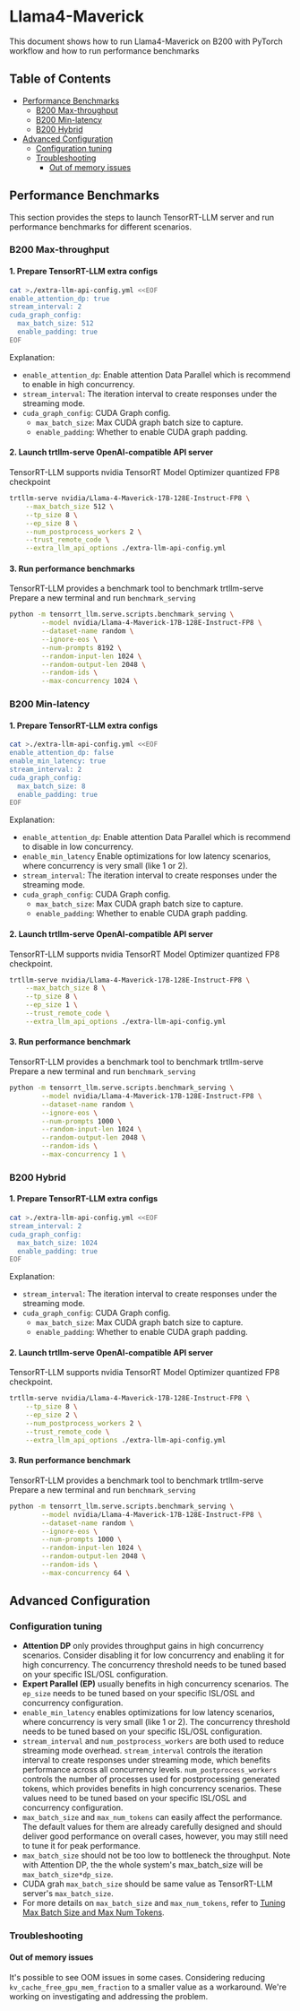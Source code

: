 # Llama4-Maverick

This document shows how to run Llama4-Maverick on B200 with PyTorch workflow and how to run performance benchmarks


## Table of Contents

- [Performance Benchmarks](#performance-benchmarks)
  - [B200 Max-throughput](#b200-max-throughput)
  - [B200 Min-latency](#b200-min-latency)
  - [B200 Hybrid](#b200-hybrid)
- [Advanced Configuration](#advanced-configuration)
  - [Configuration tuning](#configuration-tuning)
  - [Troubleshooting](#troubleshooting)
    - [Out of memory issues](#out-of-memory-issues)


## Performance Benchmarks

This section provides the steps to launch TensorRT-LLM server and run performance benchmarks for different scenarios.


### B200 Max-throughput


#### 1. Prepare TensorRT-LLM extra configs
```bash
cat >./extra-llm-api-config.yml <<EOF
enable_attention_dp: true
stream_interval: 2
cuda_graph_config:
  max_batch_size: 512
  enable_padding: true
EOF
```
Explanation:
- `enable_attention_dp`: Enable attention Data Parallel which is recommend to enable in high concurrency.
- `stream_interval`: The iteration interval to create responses under the streaming mode.
- `cuda_graph_config`: CUDA Graph config.
  - `max_batch_size`: Max CUDA graph batch size to capture.
  - `enable_padding`: Whether to enable CUDA graph padding.


#### 2. Launch trtllm-serve OpenAI-compatible API server
TensorRT-LLM supports nvidia TensorRT Model Optimizer quantized FP8 checkpoint
``` bash
trtllm-serve nvidia/Llama-4-Maverick-17B-128E-Instruct-FP8 \
    --max_batch_size 512 \
    --tp_size 8 \
    --ep_size 8 \
    --num_postprocess_workers 2 \
    --trust_remote_code \
    --extra_llm_api_options ./extra-llm-api-config.yml
```


#### 3. Run performance benchmarks
TensorRT-LLM provides a benchmark tool to benchmark trtllm-serve
Prepare a new terminal and run `benchmark_serving`
```bash
python -m tensorrt_llm.serve.scripts.benchmark_serving \
        --model nvidia/Llama-4-Maverick-17B-128E-Instruct-FP8 \
        --dataset-name random \
        --ignore-eos \
        --num-prompts 8192 \
        --random-input-len 1024 \
        --random-output-len 2048 \
        --random-ids \
        --max-concurrency 1024 \
```


### B200 Min-latency


#### 1. Prepare TensorRT-LLM extra configs
```bash
cat >./extra-llm-api-config.yml <<EOF
enable_attention_dp: false
enable_min_latency: true
stream_interval: 2
cuda_graph_config:
  max_batch_size: 8
  enable_padding: true
EOF
```
Explanation:
- `enable_attention_dp`: Enable attention Data Parallel which is recommend to disable in low concurrency.
- `enable_min_latency` Enable optimizations for low latency scenarios, where concurrency is very small (like 1 or 2).
- `stream_interval`: The iteration interval to create responses under the streaming mode.
- `cuda_graph_config`: CUDA Graph config.
  - `max_batch_size`: Max CUDA graph batch size to capture.
  - `enable_padding`: Whether to enable CUDA graph padding.


#### 2. Launch trtllm-serve OpenAI-compatible API server
TensorRT-LLM supports nvidia TensorRT Model Optimizer quantized FP8 checkpoint.
``` bash
trtllm-serve nvidia/Llama-4-Maverick-17B-128E-Instruct-FP8 \
    --max_batch_size 8 \
    --tp_size 8 \
    --ep_size 1 \
    --trust_remote_code \
    --extra_llm_api_options ./extra-llm-api-config.yml
```


#### 3. Run performance benchmark
TensorRT-LLM provides a benchmark tool to benchmark trtllm-serve
Prepare a new terminal and run `benchmark_serving`
```bash
python -m tensorrt_llm.serve.scripts.benchmark_serving \
        --model nvidia/Llama-4-Maverick-17B-128E-Instruct-FP8 \
        --dataset-name random \
        --ignore-eos \
        --num-prompts 1000 \
        --random-input-len 1024 \
        --random-output-len 2048 \
        --random-ids \
        --max-concurrency 1 \
```

### B200 Hybrid


#### 1. Prepare TensorRT-LLM extra configs
```bash
cat >./extra-llm-api-config.yml <<EOF
stream_interval: 2
cuda_graph_config:
  max_batch_size: 1024
  enable_padding: true
EOF
```
Explanation:
- `stream_interval`: The iteration interval to create responses under the streaming mode.
- `cuda_graph_config`: CUDA Graph config.
  - `max_batch_size`: Max CUDA graph batch size to capture.
  - `enable_padding`: Whether to enable CUDA graph padding.


#### 2. Launch trtllm-serve OpenAI-compatible API server
TensorRT-LLM supports nvidia TensorRT Model Optimizer quantized FP8 checkpoint.
``` bash
trtllm-serve nvidia/Llama-4-Maverick-17B-128E-Instruct-FP8 \
    --tp_size 8 \
    --ep_size 2 \
    --num_postprocess_workers 2 \
    --trust_remote_code \
    --extra_llm_api_options ./extra-llm-api-config.yml
```


#### 3. Run performance benchmark
TensorRT-LLM provides a benchmark tool to benchmark trtllm-serve
Prepare a new terminal and run `benchmark_serving`
```bash
python -m tensorrt_llm.serve.scripts.benchmark_serving \
        --model nvidia/Llama-4-Maverick-17B-128E-Instruct-FP8 \
        --dataset-name random \
        --ignore-eos \
        --num-prompts 1000 \
        --random-input-len 1024 \
        --random-output-len 2048 \
        --random-ids \
        --max-concurrency 64 \
```

## Advanced Configuration

### Configuration tuning

- **Attention DP** only provides throughput gains in high concurrency scenarios. Consider disabling it for low concurrency and enabling it for high concurrency. The concurrency threshold needs to be tuned based on your specific ISL/OSL configuration.
- **Expert Parallel (EP)** usually benefits in high concurrency scenarios. The `ep_size` needs to be tuned based on your specific ISL/OSL and concurrency configuration.
- `enable_min_latency` enables optimizations for low latency scenarios, where concurrency is very small (like 1 or 2). The concurrency threshold needs to be tuned based on your specific ISL/OSL configuration.
- `stream_interval` and `num_postprocess_workers` are both used to reduce streaming mode overhead. `stream_interval` controls the iteration interval to create responses under streaming mode, which benefits performance across all concurrency levels. `num_postprocess_workers` controls the number of processes used for postprocessing generated tokens, which provides benefits in high concurrency scenarios. These values need to be tuned based on your specific ISL/OSL and concurrency configuration.
- `max_batch_size` and `max_num_tokens` can easily affect the performance. The default values for them are already carefully designed and should deliver good performance on overall cases, however, you may still need to tune it for peak performance.
- `max_batch_size` should not be too low to bottleneck the throughput. Note with Attention DP, the the whole system's max_batch_size will be `max_batch_size*dp_size`.
- CUDA grah `max_batch_size` should be same value as TensorRT-LLM server's `max_batch_size`.
- For more details on `max_batch_size` and `max_num_tokens`, refer to [Tuning Max Batch Size and Max Num Tokens](../../../../docs/source/performance/performance-tuning-guide/tuning-max-batch-size-and-max-num-tokens.md).

### Troubleshooting

#### Out of memory issues

It's possible to see OOM issues in some cases. Considering reducing `kv_cache_free_gpu_mem_fraction` to a smaller value as a workaround. We're working on investigating and addressing the problem.
